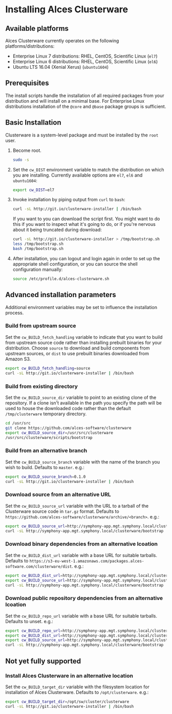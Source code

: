 # Installing Alces Clusterware

## Available platforms

Alces Clusterware currently operates on the following platforms/distributions:

* Enterprise Linux 7 distributions: RHEL, CentOS, Scientific Linux (`el7`)
* Enterprise Linux 6 distributions: RHEL, CentOS, Scientific Linux (`el6`)
* Ubuntu LTS 16.04 (Xenial Xerus) (`ubuntu1604`)

## Prerequisites

The install scripts handle the installation of all required packages from your distribution and will install on a minimal base.  For Enterprise Linux distributions installation of the `@core` and `@base` package groups is sufficient.

## Basic Installation

Clusterware is a system-level package and must be installed by the `root` user.

1. Become root.

   ```bash
   sudo -s
   ```

2. Set the `cw_DIST` environment variable to match the distribution on which you are installing. Currently available options are `el7`, `el6` and `ubuntu1604`:

     ```bash
     export cw_DIST=el7
     ```

3. Invoke installation by piping output from `curl` to `bash`:

   ```bash
   curl -sL http://git.io/clusterware-installer | /bin/bash
   ```

   If you want to you can download the script first.  You might want to do this if you want to inspect what it's going to do, or if you're nervous about it being truncated during download:

   ```bash
   curl -sL http://git.io/clusterware-installer > /tmp/bootstrap.sh
   less /tmp/bootstrap.sh
   bash /tmp/bootstrap.sh
   ```

4. After installation, you can logout and login again in order to set up the appropriate shell configuration, or you can source the shell configuration manually:

   ```bash
   source /etc/profile.d/alces-clusterware.sh
   ```

## Advanced installation parameters

Additional environment variables may be set to influence the installation process.

### Build from upstream source

Set the `cw_BUILD_fetch_handling` variable to indicate that you want to build from upstream source code rather than installing prebuilt binaries for your distribution.  Choose `source` to download and build components from upstream sources, or `dist` to use prebuilt binaries downloaded from Amazon S3.
   
```bash
export cw_BUILD_fetch_handling=source
curl -sL http://git.io/clusterware-installer | /bin/bash
```

### Build from existing directory

Set the `cw_BUILD_source_dir` variable to point to an existing clone of the repository.  If a clone isn't available in the path you specify the path will be used to house the downloaded code rather than the default `/tmp/clusterware` temporary directory.

```bash
cd /usr/src
git clone https://github.com/alces-software/clusterware
export cw_BUILD_source_dir=/usr/src/clusterware
/usr/src/clusterware/scripts/bootstrap
```

### Build from an alternative branch

Set the `cw_BUILD_source_branch` variable with the name of the branch you wish to build.  Defaults to `master`. e.g.:

```bash
export cw_BUILD_source_branch=0.1.0
curl -sL http://git.io/clusterware-installer | /bin/bash
```

### Download source from an alternative URL

Set the `cw_BUILD_source_url` variable with the URL to a tarball of the Clusterware source code in `tar.gz` format.  Defaults to `https://github.com/alces-software/clusterware/archive/<branch>`. e.g.:

```bash
export cw_BUILD_source_url=http://symphony-app.mgt.symphony.local/clusterware/clusterware.tar.gz
curl -sL http://symphony-app.mgt.symphony.local/clusterware/bootstrap | /bin/bash
```

### Download binary dependencies from an alternative lcoation

Set the `cw_BUILD_dist_url` variable with a base URL for suitable tarballs.  Defaults to `https://s3-eu-west-1.amazonaws.com/packages.alces-software.com/clusterware/dist`. e.g.:

```bash
export cw_BUILD_dist_url=http://symphony-app.mgt.symphony.local/clusterware/dist
export cw_BUILD_source_url=http://symphony-app.mgt.symphony.local/clusterware/clusterware.tar.gz
curl -sL http://symphony-app.mgt.symphony.local/clusterware/bootstrap | /bin/bash
```

### Download public repository dependencies from an alternative lcoation

Set the `cw_BUILD_repo_url` variable with a base URL for suitable tarballs.  Defaults to unset.  e.g.:

```bash
export cw_BUILD_repo_url=http://symphony-app.mgt.symphony.local/clusterware
export cw_BUILD_dist_url=http://symphony-app.mgt.symphony.local/clusterware/dist
export cw_BUILD_source_url=http://symphony-app.mgt.symphony.local/clusterware/clusterware.tar.gz
curl -sL http://symphony-app.mgt.symphony.local/clusterware/bootstrap | /bin/bash
```

## Not yet fully supported

### Install Alces Clusterware in an alternative location

Set the `cw_BUILD_target_dir` variable with the filesystem location for installation of Alces Clusterware.  Defaults to `/opt/clusterware`. e.g.:

```bash
export cw_BUILD_target_dir=/opt/sw/cluster/clusterware
curl -sL http://git.io/clusterware-installer | /bin/bash
```
